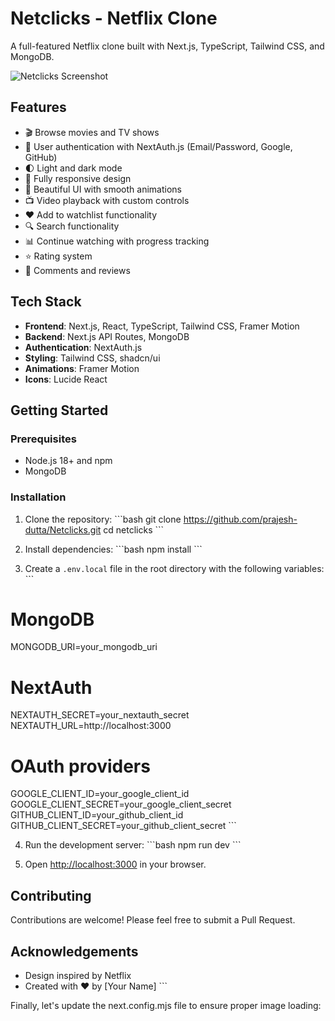 # Netclicks - Netflix Clone

A full-featured Netflix clone built with Next.js, TypeScript, Tailwind CSS, and MongoDB.

![Netclicks Screenshot](https://i.imgur.com/XYZ123.png)

## Features

- 🎬 Browse movies and TV shows
- 👤 User authentication with NextAuth.js (Email/Password, Google, GitHub)
- 🌓 Light and dark mode
- 📱 Fully responsive design
- 🎨 Beautiful UI with smooth animations
- 📺 Video playback with custom controls
- ❤️ Add to watchlist functionality
- 🔍 Search functionality
- 📊 Continue watching with progress tracking
- ⭐ Rating system
- 💬 Comments and reviews

## Tech Stack

- **Frontend**: Next.js, React, TypeScript, Tailwind CSS, Framer Motion
- **Backend**: Next.js API Routes, MongoDB
- **Authentication**: NextAuth.js
- **Styling**: Tailwind CSS, shadcn/ui
- **Animations**: Framer Motion
- **Icons**: Lucide React

## Getting Started

### Prerequisites

- Node.js 18+ and npm
- MongoDB

### Installation

1. Clone the repository:
\`\`\`bash
git clone https://github.com/prajesh-dutta/Netclicks.git
cd netclicks
\`\`\`

2. Install dependencies:
\`\`\`bash
npm install
\`\`\`

3. Create a `.env.local` file in the root directory with the following variables:
\`\`\`
# MongoDB
MONGODB_URI=your_mongodb_uri

# NextAuth
NEXTAUTH_SECRET=your_nextauth_secret
NEXTAUTH_URL=http://localhost:3000

# OAuth providers
GOOGLE_CLIENT_ID=your_google_client_id
GOOGLE_CLIENT_SECRET=your_google_client_secret
GITHUB_CLIENT_ID=your_github_client_id
GITHUB_CLIENT_SECRET=your_github_client_secret
\`\`\`

4. Run the development server:
\`\`\`bash
npm run dev
\`\`\`

5. Open [http://localhost:3000](http://localhost:3000) in your browser.


## Contributing

Contributions are welcome! Please feel free to submit a Pull Request.

## Acknowledgements

- Design inspired by Netflix
- Created with ❤️ by [Your Name]
\`\`\`

Finally, let's update the next.config.mjs file to ensure proper image loading:
